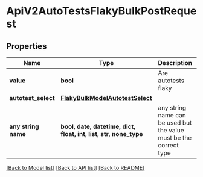 # ApiV2AutoTestsFlakyBulkPostRequest


## Properties
Name | Type | Description | Notes
------------ | ------------- | ------------- | -------------
**value** | **bool** | Are autotests flaky | 
**autotest_select** | [**FlakyBulkModelAutotestSelect**](FlakyBulkModelAutotestSelect.md) |  | [optional] 
**any string name** | **bool, date, datetime, dict, float, int, list, str, none_type** | any string name can be used but the value must be the correct type | [optional]

[[Back to Model list]](../README.md#documentation-for-models) [[Back to API list]](../README.md#documentation-for-api-endpoints) [[Back to README]](../README.md)


